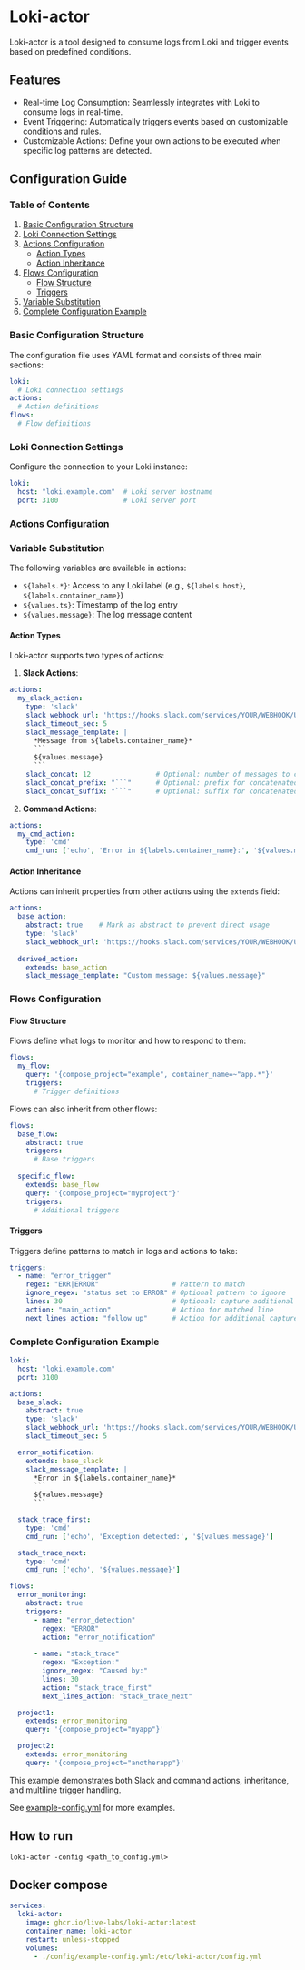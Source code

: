 # Loki-actor

Loki-actor is a tool designed to consume logs from Loki and trigger events based on predefined conditions.

## Features
- Real-time Log Consumption: Seamlessly integrates with Loki to consume logs in real-time.
- Event Triggering: Automatically triggers events based on customizable conditions and rules.
- Customizable Actions: Define your own actions to be executed when specific log patterns are detected.

## Configuration Guide

### Table of Contents
1. [Basic Configuration Structure](#basic-configuration-structure)
2. [Loki Connection Settings](#loki-connection-settings)
3. [Actions Configuration](#actions-configuration)
    - [Action Types](#action-types)
    - [Action Inheritance](#action-inheritance)
4. [Flows Configuration](#flows-configuration)
    - [Flow Structure](#flow-structure)
    - [Triggers](#triggers)
5. [Variable Substitution](#variable-substitution)
6. [Complete Configuration Example](#complete-configuration-example)

### Basic Configuration Structure

The configuration file uses YAML format and consists of three main sections:
```yaml
loki:
  # Loki connection settings
actions:
  # Action definitions
flows:
  # Flow definitions
```

### Loki Connection Settings

Configure the connection to your Loki instance:
```yaml
loki:
  host: "loki.example.com"  # Loki server hostname
  port: 3100                # Loki server port
```

### Actions Configuration

### Variable Substitution

The following variables are available in actions:
- `${labels.*}`: Access to any Loki label (e.g., `${labels.host}`, `${labels.container_name}`)
- `${values.ts}`: Timestamp of the log entry
- `${values.message}`: The log message content


#### Action Types

Loki-actor supports two types of actions:

1. **Slack Actions**:
```yaml
actions:
  my_slack_action:
    type: 'slack'
    slack_webhook_url: 'https://hooks.slack.com/services/YOUR/WEBHOOK/URL'
    slack_timeout_sec: 5
    slack_message_template: |
      *Message from ${labels.container_name}*
      ```
      ${values.message}
      ```
    slack_concat: 12                # Optional: number of messages to concatenate
    slack_concat_prefix: "```"      # Optional: prefix for concatenated messages
    slack_concat_suffix: "```"      # Optional: suffix for concatenated messages
```

2. **Command Actions**:
```yaml
actions:
  my_cmd_action:
    type: 'cmd'
    cmd_run: ['echo', 'Error in ${labels.container_name}:', '${values.message}']
```

#### Action Inheritance

Actions can inherit properties from other actions using the `extends` field:
```yaml
actions:
  base_action:
    abstract: true    # Mark as abstract to prevent direct usage
    type: 'slack'
    slack_webhook_url: 'https://hooks.slack.com/services/YOUR/WEBHOOK/URL'
  
  derived_action:
    extends: base_action
    slack_message_template: "Custom message: ${values.message}"
```

### Flows Configuration

#### Flow Structure

Flows define what logs to monitor and how to respond to them:
```yaml
flows:
  my_flow:
    query: '{compose_project="example", container_name=~"app.*"}'
    triggers:
      # Trigger definitions
```

Flows can also inherit from other flows:
```yaml
flows:
  base_flow:
    abstract: true
    triggers:
      # Base triggers
  
  specific_flow:
    extends: base_flow
    query: '{compose_project="myproject"}'
    triggers:
      # Additional triggers
```

#### Triggers

Triggers define patterns to match in logs and actions to take:
```yaml
triggers:
  - name: "error_trigger"
    regex: "ERR|ERROR"                  # Pattern to match
    ignore_regex: "status set to ERROR" # Optional pattern to ignore
    lines: 30                           # Optional: capture additional lines
    action: "main_action"               # Action for matched line
    next_lines_action: "follow_up"      # Action for additional captured lines
```

### Complete Configuration Example

```yaml
loki:
  host: "loki.example.com"
  port: 3100

actions:
  base_slack:
    abstract: true
    type: 'slack'
    slack_webhook_url: 'https://hooks.slack.com/services/YOUR/WEBHOOK/URL'
    slack_timeout_sec: 5

  error_notification:
    extends: base_slack
    slack_message_template: |
      *Error in ${labels.container_name}*
      ```
      ${values.message}
      ```

  stack_trace_first:
    type: 'cmd'
    cmd_run: ['echo', 'Exception detected:', '${values.message}']

  stack_trace_next:
    type: 'cmd'
    cmd_run: ['echo', '${values.message}']

flows:
  error_monitoring:
    abstract: true
    triggers:
      - name: "error_detection"
        regex: "ERROR"
        action: "error_notification"
      
      - name: "stack_trace"
        regex: "Exception:"
        ignore_regex: "Caused by:"
        lines: 30
        action: "stack_trace_first"
        next_lines_action: "stack_trace_next"

  project1:
    extends: error_monitoring
    query: '{compose_project="myapp"}'

  project2:
    extends: error_monitoring
    query: '{compose_project="anotherapp"}'
```

This example demonstrates both Slack and command actions, inheritance, and multiline trigger handling.

See [example-config.yml](example-config.yml) for more examples.

## How to run

`loki-actor -config <path_to_config.yml>`

## Docker compose

```yaml
services:
  loki-actor:
    image: ghcr.io/live-labs/loki-actor:latest
    container_name: loki-actor
    restart: unless-stopped
    volumes:
      - ./config/example-config.yml:/etc/loki-actor/config.yml
```